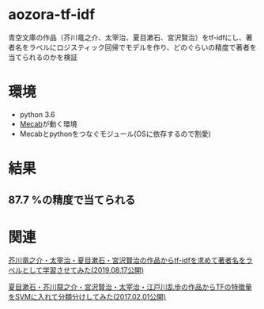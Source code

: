 # aozora-tf-idf
 青空文庫の作品（芥川竜之介、太宰治、夏目漱石、宮沢賢治）をtf-idfにし、著者名をラベルにロジスティック回帰でモデルを作り、どのぐらいの精度で著者を当てられるのかを検証

# 環境
- python 3.6
- [Mecab](http://taku910.github.io/mecab)が動く環境
- Mecabとpythonをつなぐモジュール(OSに依存するので割愛)

# 結果
## 87.7 %の精度で当てられる

# 関連
[芥川竜之介・太宰治・夏目漱石・宮沢賢治の作品からtf-idfを求めて著者名をラベルとして学習させてみた(2019.08.17公開)](https://matatsuna.hatenablog.com/entry/2019/08/17/141554)

[夏目漱石・芥川龍之介・宮沢賢治・太宰治・江戸川乱歩の作品からTFの特徴量をSVMに入れて分類分けしてみた(2017.02.01公開)](https://matatsuna.hatenablog.com/entry/2017/02/01/220534)
